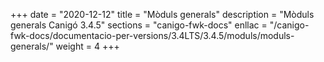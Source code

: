 +++
date        = "2020-12-12"
title       = "Mòduls generals"
description = "Mòduls generals Canigó 3.4.5"
sections    = "canigo-fwk-docs"
enllac		= "/canigo-fwk-docs/documentacio-per-versions/3.4LTS/3.4.5/moduls/moduls-generals/"
weight		= 4
+++
